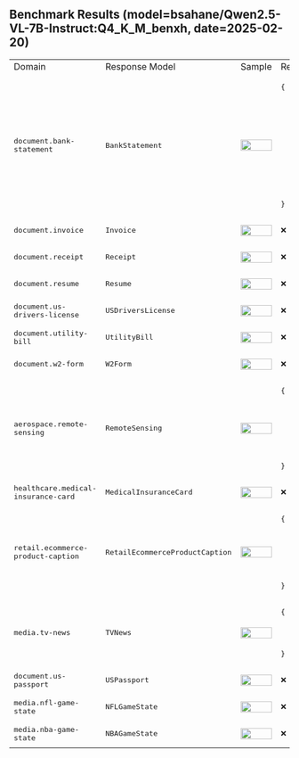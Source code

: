 ## Benchmark Results (model=bsahane/Qwen2.5-VL-7B-Instruct:Q4_K_M_benxh, date=2025-02-20)

<table>
<tr>
<td style='width: 5%;'> Domain </td>
<td style='width: 5%;'> Response Model </td>
<td style='width: 40%;'> Sample </td>
<td style='width: 50%;'> Response JSON </td>
</tr>
    <tr><td> <kbd>document.bank-statement</kbd> </td>
<td> <kbd>BankStatement</kbd> </td>
<td> <img src='https://storage.googleapis.com/vlm-data-public-prod/hub/examples/document.bank-statement/lending_bankstatement.pdf' width='100%' /> </td>
<td> <pre>{<br>  "account_number": null,<br>  "account_type": null,<br>  "bank_address": null,<br>  "bank_name": null,<br>  "client_address": null,<br>  "client_name": null,<br>  "ending_balance": null,<br>  "starting_balance": null,<br>  "statement_date": null,<br>  "statement_start_date": null,<br>  "statement_end_date": null,<br>  "table_item": [],<br>  "others": null<br>}</pre> </td>
</tr><tr><td> <kbd>document.invoice</kbd> </td>
<td> <kbd>Invoice</kbd> </td>
<td> <img src='https://storage.googleapis.com/vlm-data-public-prod/hub/examples/document.invoice/invoice_1.jpg' width='100%' /> </td>
<td> <pre>❌</pre> </td>
</tr><tr><td> <kbd>document.receipt</kbd> </td>
<td> <kbd>Receipt</kbd> </td>
<td> <img src='https://storage.googleapis.com/vlm-data-public-prod/hub/examples/document.receipt/sample_receipt.webp' width='100%' /> </td>
<td> <pre>❌</pre> </td>
</tr><tr><td> <kbd>document.resume</kbd> </td>
<td> <kbd>Resume</kbd> </td>
<td> <img src='https://storage.googleapis.com/vlm-data-public-prod/hub/examples/document.resume/fake-resume.webp' width='100%' /> </td>
<td> <pre>❌</pre> </td>
</tr><tr><td> <kbd>document.us-drivers-license</kbd> </td>
<td> <kbd>USDriversLicense</kbd> </td>
<td> <img src='https://storage.googleapis.com/vlm-data-public-prod/hub/examples/document.us-drivers-license/dl3.jpg' width='100%' /> </td>
<td> <pre>❌</pre> </td>
</tr><tr><td> <kbd>document.utility-bill</kbd> </td>
<td> <kbd>UtilityBill</kbd> </td>
<td> <img src='https://storage.googleapis.com/vlm-data-public-prod/hub/examples/document.utility-bill/utility-bill-example.webp' width='100%' /> </td>
<td> <pre>❌</pre> </td>
</tr><tr><td> <kbd>document.w2-form</kbd> </td>
<td> <kbd>W2Form</kbd> </td>
<td> <img src='https://storage.googleapis.com/vlm-data-public-prod/hub/examples/document.w2-form/w2-form.jpg' width='100%' /> </td>
<td> <pre>❌</pre> </td>
</tr><tr><td> <kbd>aerospace.remote-sensing</kbd> </td>
<td> <kbd>RemoteSensing</kbd> </td>
<td> <img src='https://storage.googleapis.com/vlm-data-public-prod/hub/examples/aerospace.remote-sensing/planet_labs_port.jpg' width='100%' /> </td>
<td> <pre>{<br>  "description": "The satellite image shows an airport with visible runways and surrounding infrastructure, indicating a clear view from space.",<br>  "objects": [<br>    "runway"<br>  ],<br>  "categories": [<br>    "airport"<br>  ],<br>  "is_visible": true<br>}</pre> </td>
</tr><tr><td> <kbd>healthcare.medical-insurance-card</kbd> </td>
<td> <kbd>MedicalInsuranceCard</kbd> </td>
<td> <img src='https://storage.googleapis.com/vlm-data-public-prod/hub/examples/healthcare.medical-insurance-card/blue_cross_example.jpg' width='100%' /> </td>
<td> <pre>❌</pre> </td>
</tr><tr><td> <kbd>retail.ecommerce-product-caption</kbd> </td>
<td> <kbd>RetailEcommerceProductCaption</kbd> </td>
<td> <img src='https://storage.googleapis.com/vlm-data-public-prod/hub/examples/retail.ecommerce-product-caption/Electronics%20-%20Kindle.webp' width='100%' /> </td>
<td> <pre>{<br>  "description": "A sleek, modern e-reader with a vibrant display and intuitive interface.",<br>  "rating": 85,<br>  "name": "E-Reader Pro",<br>  "brand": "TechGenius",<br>  "category": "Electronics / E-readers",<br>  "price": "$299.99",<br>  "color": "Black"<br>}</pre> </td>
</tr><tr><td> <kbd>media.tv-news</kbd> </td>
<td> <kbd>TVNews</kbd> </td>
<td> <img src='https://storage.googleapis.com/vlm-data-public-prod/hub/examples/media.tv-news/bbc_news_ukraine_screenshot.jpg' width='100%' /> </td>
<td> <pre>{<br>  "description": "[img-0]",<br>  "chyron": null,<br>  "network": null,<br>  "reporters": []<br>}</pre> </td>
</tr><tr><td> <kbd>document.us-passport</kbd> </td>
<td> <kbd>USPassport</kbd> </td>
<td> <img src='https://storage.googleapis.com/vlm-data-public-prod/hub/examples/document.us-passport/2020-Next-Gen-US-Passport.png' width='100%' /> </td>
<td> <pre>❌</pre> </td>
</tr><tr><td> <kbd>media.nfl-game-state</kbd> </td>
<td> <kbd>NFLGameState</kbd> </td>
<td> <img src='https://storage.googleapis.com/vlm-data-public-prod/hub/examples/media.nfl-game-state/packers_cardinals_screenshot.png' width='100%' /> </td>
<td> <pre>❌</pre> </td>
</tr><tr><td> <kbd>media.nba-game-state</kbd> </td>
<td> <kbd>NBAGameState</kbd> </td>
<td> <img src='https://storage.googleapis.com/vlm-data-public-prod/hub/examples/media.nba-game-state/heats_spurs.png' width='100%' /> </td>
<td> <pre>❌</pre> </td>
</tr>
</table>